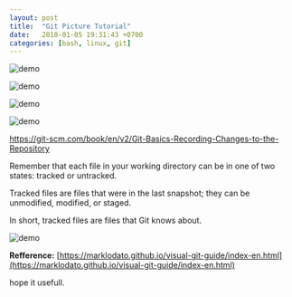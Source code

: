 ```yaml
---
layout: post
title:  "Git Picture Tutorial"
date:   2018-01-05 19:31:43 +0700
categories: [bash, linux, git]
---
```


![demo](https://raw.githubusercontent.com/datagit/datagit.github.io/master/static/img/_posts/git-basic-remote-workflow.png)

![demo](https://raw.githubusercontent.com/datagit/datagit.github.io/master/static/img/_posts/git-data-transport-commands.png)

![demo](https://raw.githubusercontent.com/datagit/datagit.github.io/master/static/img/_posts/git-hooks.jpg)

![demo](https://raw.githubusercontent.com/datagit/datagit.github.io/master/static/img/_posts/git_stash.png)

https://git-scm.com/book/en/v2/Git-Basics-Recording-Changes-to-the-Repository

Remember that each file in your working directory can be in one of two states: tracked or untracked.
 
Tracked files are files that were in the last snapshot; they can be unmodified, modified, or staged.

In short, tracked files are files that Git knows about.

![demo](https://raw.githubusercontent.com/datagit/datagit.github.io/master/static/img/_posts/lifecycle.png)

**Refference:** [https://marklodato.github.io/visual-git-guide/index-en.html](https://marklodato.github.io/visual-git-guide/index-en.html)

hope it usefull.
